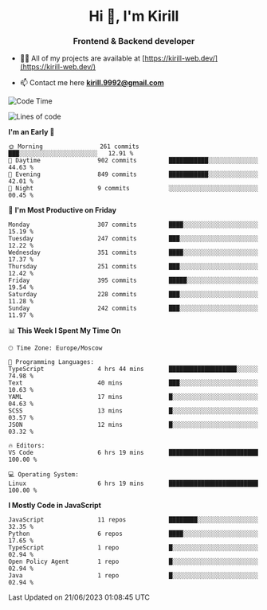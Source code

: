 <h1 align="center">Hi 👋, I'm Kirill</h1>
<h3 align="center">Frontend & Backend developer</h3>

- 👨‍💻 All of my projects are available at [https://kirill-web.dev/](https://kirill-web.dev/)

- 📫 Contact me here **kirill.9992@gmail.com**











<!--START_SECTION:waka-->
![Code Time](http://img.shields.io/badge/Code%20Time-1%2C365%20hrs%2041%20mins-blue)

![Lines of code](https://img.shields.io/badge/From%20Hello%20World%20I%27ve%20Written-2.8%20million%20lines%20of%20code-blue)

**I'm an Early 🐤** 

```text
🌞 Morning                261 commits         ███░░░░░░░░░░░░░░░░░░░░░░   12.91 % 
🌆 Daytime                902 commits         ███████████░░░░░░░░░░░░░░   44.63 % 
🌃 Evening                849 commits         ███████████░░░░░░░░░░░░░░   42.01 % 
🌙 Night                  9 commits           ░░░░░░░░░░░░░░░░░░░░░░░░░   00.45 % 
```
📅 **I'm Most Productive on Friday** 

```text
Monday                   307 commits         ████░░░░░░░░░░░░░░░░░░░░░   15.19 % 
Tuesday                  247 commits         ███░░░░░░░░░░░░░░░░░░░░░░   12.22 % 
Wednesday                351 commits         ████░░░░░░░░░░░░░░░░░░░░░   17.37 % 
Thursday                 251 commits         ███░░░░░░░░░░░░░░░░░░░░░░   12.42 % 
Friday                   395 commits         █████░░░░░░░░░░░░░░░░░░░░   19.54 % 
Saturday                 228 commits         ███░░░░░░░░░░░░░░░░░░░░░░   11.28 % 
Sunday                   242 commits         ███░░░░░░░░░░░░░░░░░░░░░░   11.97 % 
```


📊 **This Week I Spent My Time On** 

```text
🕑︎ Time Zone: Europe/Moscow

💬 Programming Languages: 
TypeScript               4 hrs 44 mins       ███████████████████░░░░░░   74.98 % 
Text                     40 mins             ███░░░░░░░░░░░░░░░░░░░░░░   10.63 % 
YAML                     17 mins             █░░░░░░░░░░░░░░░░░░░░░░░░   04.63 % 
SCSS                     13 mins             █░░░░░░░░░░░░░░░░░░░░░░░░   03.57 % 
JSON                     12 mins             █░░░░░░░░░░░░░░░░░░░░░░░░   03.32 % 

🔥 Editors: 
VS Code                  6 hrs 19 mins       █████████████████████████   100.00 % 

💻 Operating System: 
Linux                    6 hrs 19 mins       █████████████████████████   100.00 % 
```

**I Mostly Code in JavaScript** 

```text
JavaScript               11 repos            ████████░░░░░░░░░░░░░░░░░   32.35 % 
Python                   6 repos             ████░░░░░░░░░░░░░░░░░░░░░   17.65 % 
TypeScript               1 repo              █░░░░░░░░░░░░░░░░░░░░░░░░   02.94 % 
Open Policy Agent        1 repo              █░░░░░░░░░░░░░░░░░░░░░░░░   02.94 % 
Java                     1 repo              █░░░░░░░░░░░░░░░░░░░░░░░░   02.94 % 
```




 Last Updated on 21/06/2023 01:08:45 UTC
<!--END_SECTION:waka-->

